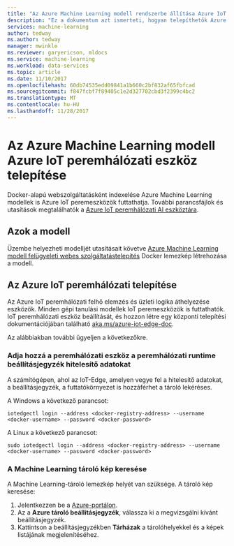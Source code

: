 ```yaml
---
title: "Az Azure Machine Learning modell rendszerbe állítása Azure IoT peremhálózati eszköz |} Microsoft Docs"
description: "Ez a dokumentum azt ismerteti, hogyan telepíthetők Azure Machine Learning modellek Azure IoT peremeszközök."
services: machine-learning
author: tedway
ms.author: tedway
manager: mwinkle
ms.reviewer: garyericson, mldocs
ms.service: machine-learning
ms.workload: data-services
ms.topic: article
ms.date: 11/10/2017
ms.openlocfilehash: 60db74535edd09841a1b660c2bf832af65fbfcad
ms.sourcegitcommit: f847fcbf7f89405c1e2d327702cbd3f2399c4bc2
ms.translationtype: MT
ms.contentlocale: hu-HU
ms.lasthandoff: 11/28/2017
---
```

# <a name="deploy-an-azure-machine-learning-model-to-an-azure-iot-edge-device"></a>Az Azure Machine Learning modell Azure IoT peremhálózati eszköz telepítése

Docker-alapú webszolgáltatásként indexelése Azure Machine Learning modellek is Azure IoT peremeszközök futtathatja. További parancsfájlok és utasítások megtalálhatók a [Azure IoT peremhálózati AI eszköztára](http://aka.ms/AI-toolkit).

## <a name="operationalize-the-model"></a>Azok a modell
Üzembe helyezheti modelljét utasításait követve [Azure Machine Learning modell felügyeleti webes szolgáltatástelepítés](https://docs.microsoft.com/en-us/azure/machine-learning/preview/model-management-service-deploy) Docker lemezkép létrehozása a modell.

## <a name="deploy-to-azure-iot-edge"></a>Az Azure IoT peremhálózati telepítése
Az Azure IoT peremhálózati felhő elemzés és üzleti logika áthelyezése eszközök. Minden gépi tanulási modellek IoT peremeszközök is futtathatók. IoT peremhálózati eszköz beállítását, és hozzon létre egy központi telepítési dokumentációjában található [aka.ms/azure-iot-edge-doc](https://aka.ms/azure-iot-edge-doc).

Az alábbiakban további ügyeljen a következőkre.

### <a name="add-registry-credentials-to-the-edge-runtime-on-your-edge-device"></a>Adja hozzá a peremhálózati eszköz a peremhálózati runtime beállításjegyzék hitelesítő adatokat
A számítógépen, ahol az IoT-Edge, amelyen vegye fel a hitelesítő adatokat, a beállításjegyzék, a futtatókörnyezet is hozzáférhet a tároló lekéréses.

A Windows a következő parancsot:
```cmd/sh
iotedgectl login --address <docker-registry-address> --username <docker-username> --password <docker-password>
```
A Linux a következő parancsot:
```cmd/sh
sudo iotedgectl login --address <docker-registry-address> --username <docker-username> --password <docker-password>
```

### <a name="find-the-machine-learning-container-image-location"></a>A Machine Learning tároló kép keresése
A Machine Learning-tároló lemezkép helyét van szüksége. A tároló kép keresése:

1. Jelentkezzen be a [Azure-portálon](http://portal.azure.com/).
2. Az a **Azure tároló beállításjegyzék**, válassza ki a megvizsgálni kívánt beállításjegyzék.
3. Kattintson a beállításjegyzékben **Tárházak** a tárolóhelyekkel és a képek listájának megjelenítéséhez.













